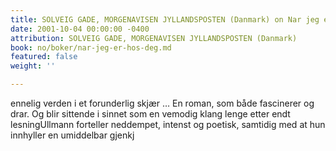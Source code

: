 ```yaml
---
title: SOLVEIG GADE, MORGENAVISEN JYLLANDSPOSTEN (Danmark) on Nar jeg er hos deg
date: 2001-10-04 00:00:00 -0400
attribution: SOLVEIG GADE, MORGENAVISEN JYLLANDSPOSTEN (Danmark)
book: no/boker/nar-jeg-er-hos-deg.md
featured: false
weight: ''

---
```

ennelig verden i et forunderlig skjær … En roman, som både fascinerer og drar. Og blir sittende i sinnet som en vemodig klang lenge etter endt lesningUllmann forteller neddempet, intenst og poetisk, samtidig med at hun innhyller en umiddelbar gjenkj